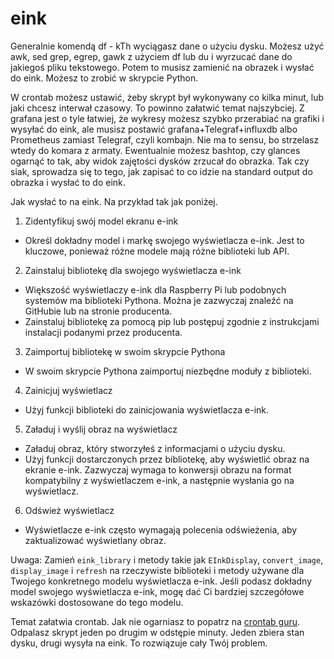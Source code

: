 # eink
Generalnie komendą df - kTh wyciągasz dane o użyciu dysku. Możesz użyć awk, sed grep, egrep, gawk z użyciem df lub du i wyrzucać dane do jakiegoś pliku tekstowego. 
Potem to musisz zamienić na obrazek i wysłać do eink. Możesz to zrobić w skrypcie Python. 

W crontab możesz ustawić, żeby skrypt był wykonywany co kilka minut, lub jaki chcesz interwał czasowy. 
To powinno załatwić temat najszybciej. Z grafana jest o tyle łatwiej, że wykresy możesz szybko przerabiać na grafiki i wysyłać do eink, 
ale musisz postawić grafana+Telegraf+influxdb albo Prometheus zamiast Telegraf, czyli kombajn. Nie ma to sensu, bo strzelasz wtedy do komara z armaty. 
Ewentualnie możesz bashtop, czy glances ogarnąć to tak, aby widok zajętości dysków zrzucał do obrazka. Tak czy siak, sprowadza się to tego, 
jak zapisać to co idzie na standard output do obrazka i wysłać to do eink.

Jak wysłać to na eink. Na przykład tak jak poniżej.

1. Zidentyfikuj swój model ekranu e-ink
- Określ dokładny model i markę swojego wyświetlacza e-ink. Jest to kluczowe, ponieważ różne modele mają różne biblioteki lub API.
2. Zainstaluj bibliotekę dla swojego wyświetlacza e-ink
- Większość wyświetlaczy e-ink dla Raspberry Pi lub podobnych systemów ma biblioteki Pythona. Można je zazwyczaj znaleźć na GitHubie lub na stronie producenta.
- Zainstaluj bibliotekę za pomocą pip lub postępuj zgodnie z instrukcjami instalacji podanymi przez producenta.
3. Zaimportuj bibliotekę w swoim skrypcie Pythona
- W swoim skrypcie Pythona zaimportuj niezbędne moduły z biblioteki.
4. Zainicjuj wyświetlacz
- Użyj funkcji biblioteki do zainicjowania wyświetlacza e-ink.
5. Załaduj i wyślij obraz na wyświetlacz
- Załaduj obraz, który stworzyłeś z informacjami o użyciu dysku.
- Użyj funkcji dostarczonych przez bibliotekę, aby wyświetlić obraz na ekranie e-ink. Zazwyczaj wymaga to konwersji obrazu na format kompatybilny z wyświetlaczem e-ink, a następnie wysłania go na wyświetlacz.
6. Odśwież wyświetlacz
- Wyświetlacze e-ink często wymagają polecenia odświeżenia, aby zaktualizować wyświetlany obraz.

Uwaga: Zamień `eink_library` i metody takie jak `EInkDisplay`, `convert_image`, `display_image` i `refresh` na rzeczywiste biblioteki i metody używane dla Twojego konkretnego modelu wyświetlacza e-ink.
Jeśli podasz dokładny model swojego wyświetlacza e-ink, mogę dać Ci bardziej szczegółowe wskazówki dostosowane do tego modelu.


Temat załatwia crontab. Jak nie ogarniasz to popatrz na [crontab guru](https://crontab.guru/). Odpalasz skrypt jeden po drugim w odstępie minuty. Jeden zbiera stan dysku, drugi wysyła na eink. To rozwiązuje cały Twój problem. 
